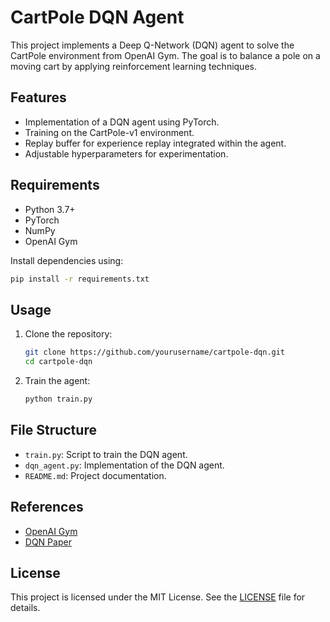 # CartPole DQN Agent

This project implements a Deep Q-Network (DQN) agent to solve the CartPole environment from OpenAI Gym. The goal is to balance a pole on a moving cart by applying reinforcement learning techniques.

## Features

- Implementation of a DQN agent using PyTorch.
- Training on the CartPole-v1 environment.
- Replay buffer for experience replay integrated within the agent.
- Adjustable hyperparameters for experimentation.

## Requirements

- Python 3.7+
- PyTorch
- NumPy
- OpenAI Gym

Install dependencies using:
```bash
pip install -r requirements.txt
```

## Usage

1. Clone the repository:
    ```bash
    git clone https://github.com/yourusername/cartpole-dqn.git
    cd cartpole-dqn
    ```

2. Train the agent:
    ```bash
    python train.py
    ```

## File Structure

- `train.py`: Script to train the DQN agent.
- `dqn_agent.py`: Implementation of the DQN agent.
- `README.md`: Project documentation.

## References

- [OpenAI Gym](https://www.gymlibrary.dev/)
- [DQN Paper](https://www.cs.toronto.edu/~vmnih/docs/dqn.pdf)

## License

This project is licensed under the MIT License. See the [LICENSE](LICENSE) file for details.
